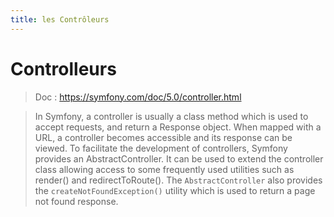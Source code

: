 ```yaml
---
title: les Contrôleurs  
---
```


# Controlleurs
> Doc : https://symfony.com/doc/5.0/controller.html 

> In Symfony, a controller is usually a class method which is used to accept requests, and return a Response object. 
> When mapped with a URL, a controller becomes accessible and its response can be viewed.
> To facilitate the development of controllers, Symfony provides an AbstractController. 
> It can be used to extend the controller class allowing access to some frequently used utilities such as render() and redirectToRoute(). 
> The `AbstractController` also provides the `createNotFoundException()` utility which is used to return a page not found response.
